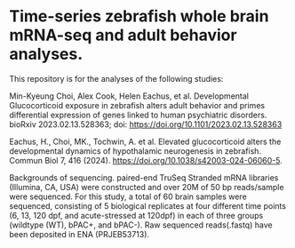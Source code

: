 # Time-series zebrafish whole brain mRNA-seq and adult behavior analyses.

This repository is for the analyses of the following studies:

Min-Kyeung Choi, Alex Cook, Helen Eachus, et al. Developmental Glucocorticoid exposure in zebrafish alters adult behavior and primes differential expression of genes linked to human psychiatric disorders. bioRxiv 2023.02.13.528363; doi: https://doi.org/10.1101/2023.02.13.528363

Eachus, H., Choi, MK., Tochwin, A. et al. Elevated glucocorticoid alters the developmental dynamics of hypothalamic neurogenesis in zebrafish. Commun Biol 7, 416 (2024). https://doi.org/10.1038/s42003-024-06060-5.

Backgrounds of sequencing.
paired-end TruSeq Stranded mRNA libraries (Illumina, CA, USA) were constructed and over 20M of 50 bp reads/sample were sequenced. For this study, a total of 60 brain samples were sequenced, consisting of 5 biological replicates at four different time points (6, 13, 120 dpf, and acute-stressed at 120dpf) in each of three groups (wildtype (WT), bPAC+, and bPAC-). Raw sequenced reads(.fastq) have been deposited in ENA (PRJEB53713). 

